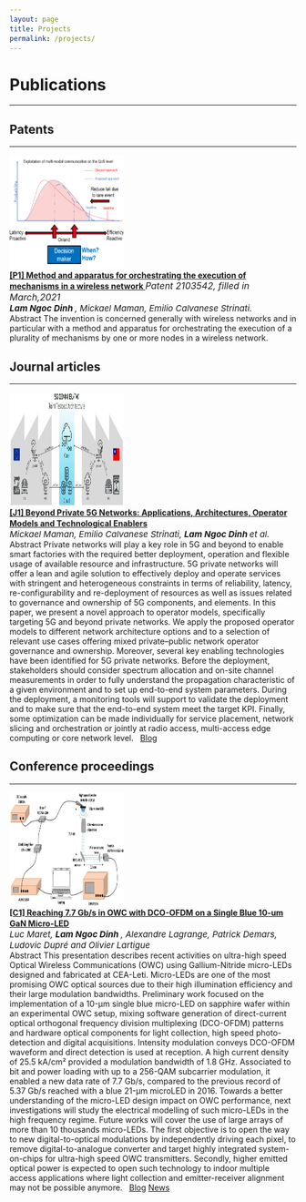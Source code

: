 ```yaml
---
layout: page
title: Projects
permalink: /projects/
---
```

<h1 id="Pub">Publications</h1>
<hr />
<h2 id="patents">Patents</h2>
<hr />
<div class="row">
    <div class="paper-img">
      <img src="/images/papers/p1.png" class="thumbnail" width="200" height="200" />
    </div>
    <div class="paper-text">
      <a href=""><b> [P1] Method and apparatus for orchestrating the execution of mechanisms in a wireless network </b></a> <span style="font-size:16px;"><i>Patent 2103542, filled in March,2021 </i></span><br /> 
      <span style="font-size:15px;"><i><b> Lam Ngoc Dinh </b>, Mickael Maman, Emilio Calvanese Strinati.
</i></span> <br /> 
      <a class="label label-info"> Abstract <span class="abstract">The invention is concerned generally with wireless networks and in particular with a method and apparatus for orchestrating the execution of a plurality of mechanisms by one or more nodes in a wireless network.
</span> </a> &nbsp; 
        <!-- <a href="https://www.photonics.com/Articles/CEA-Leti_Researchers_Set_Throughput_Record_for/a65854" class="label label-danger">Blog</a>  -->
        <!-- <a href="https://www.leti-cea.fr/cea-tech/leti/Pages/Leti/Programmes-et-projets-soutenus/Liste-des-projets/5G-Conni.aspx" class="label label-danger">Blog</a> -->
  </div>
</div>


<h2 id="journal">Journal articles</h2>
<hr />
<div class="row">
    <div class="paper-img">
      <img src="/images/papers/5g_conni.jpg" class="thumbnail" width="200" height="200" />
    </div>
    <div class="paper-text">
      <a href="https://jwcn-eurasipjournals.springeropen.com/articles/10.1186/s13638-021-02067-2"><b> [J1] Beyond Private 5G  Networks: Applications, Architectures, Operator Models and Technological Enablers</b></a> <span style="font-size:16px;"><i></i></span><br /> 
      <span style="font-size:15px;"><i>Mickael Maman, Emilio Calvanese Strinati, <b> Lam Ngoc Dinh </b> et al.
</i></span> <br /> 
      <a class="label label-info"> Abstract <span class="abstract">Private networks will play a key role in 5G and beyond to enable smart factories with the required better deployment, operation and flexible usage of available resource and infrastructure. 5G private networks will offer a lean and agile solution to effectively deploy and operate services with stringent and heterogeneous constraints in terms of reliability, latency, re-configurability and re-deployment of resources as well as issues related to governance and ownership of 5G components, and elements. In this paper, we present a novel approach to operator models, specifically targeting 5G and beyond private networks. We apply the proposed operator models to different network architecture options and to a selection of relevant use cases offering mixed private–public network operator governance and ownership. Moreover, several key enabling technologies have been identified for 5G private networks. Before the deployment, stakeholders should consider spectrum allocation and on-site channel measurements in order to fully understand the propagation characteristic of a given environment and to set up end-to-end system parameters. During the deployment, a monitoring tools will support to validate the deployment and to make sure that the end-to-end system meet the target KPI. Finally, some optimization can be made individually for service placement, network slicing and orchestration or jointly at radio access, multi-access edge computing or core network level.
</span> </a> &nbsp; 
        <!-- <a href="https://www.photonics.com/Articles/CEA-Leti_Researchers_Set_Throughput_Record_for/a65854" class="label label-danger">Blog</a>  -->
        <a href="https://www.leti-cea.fr/cea-tech/leti/Pages/Leti/Programmes-et-projets-soutenus/Liste-des-projets/5G-Conni.aspx" class="label label-danger">Blog</a>
  </div>
</div>

<h2 id="conf">Conference proceedings</h2>
<hr />
<div class="row">
    <div class="paper-img">
      <img src="/images/papers/Lifi_Communication.jpg" class="thumbnail" width="200" height="200" />
    </div>
    <div class="paper-text">
      <a href="https://www.owcconference.com/paper/reaching-7-7-gb-s-in-owc-with-dco-ofdm-on-a-single-blue-10-%C2%B5m-gan-micro-led/"><b>[C1] Reaching 7.7 Gb/s in OWC with DCO-OFDM on a Single Blue 10-um GaN Micro-LED
</b></a> <span style="font-size:16px;"><i></i></span><br /> 
      <span style="font-size:15px;"><i>Luc Maret, <b> Lam Ngoc Dinh </b>, Alexandre Lagrange, Patrick Demars, Ludovic Dupré and Olivier Lartigue
</i></span> <br /> 
      <a class="label label-info"> Abstract <span class="abstract">This presentation describes recent activities on ultra-high speed Optical Wireless Communications (OWC) using Gallium-Nitride micro-LEDs designed and fabricated at CEA-Leti. Micro-LEDs are one of the most promising OWC optical sources due to their high illumination efficiency and their large modulation bandwidths. Preliminary work focused on the implementation of a 10-µm single blue micro-LED on sapphire wafer within an experimental OWC setup, mixing software generation of direct-current optical orthogonal frequency division multiplexing (DCO-OFDM) patterns and hardware optical components for light collection, high speed photo-detection and digital acquisitions. Intensity modulation conveys DCO-OFDM waveform and direct detection is used at reception. A high current density of 25.5 kA/cm² provided a modulation bandwidth of 1.8 GHz. Associated to bit and power loading with up to a 256-QAM subcarrier modulation, it enabled a new data rate of 7.7 Gb/s, compared to the previous record of 5.37 Gb/s reached with a blue 21-µm microLED in 2016. Towards a better understanding of the micro-LED design impact on OWC performance, next investigations will study the electrical modelling of such micro-LEDs in the high frequency regime. Future works will cover the use of large arrays of more than 10 thousands micro-LEDs. The first objective is to open the way to new digital-to-optical modulations by independently driving each pixel, to remove digital-to-analogue converter and target highly integrated system-on-chips for ultra-high speed OWC transmitters. Secondly, higher emitted optical power is expected to open such technology to indoor multiple access applications where light collection and emitter-receiver alignment may not be possible anymore.
</span> </a> &nbsp; 
        <a href="https://www.leti-cea.com/cea-tech/leti/english/Pages/What's-On/Press%20release/CEA-Leti-Researchers-Break-Throughput-Record-for-LiFi-Communications-Using-Single-GaN-Blue-Micro-Light-Emitting-Diode.aspx" class="label label-danger">Blog</a> 
        <a href="https://www.photonics.com/Articles/CEA-Leti_Researchers_Set_Throughput_Record_for/a65854" class="label label-warning">News</a>
  </div>
</div>

